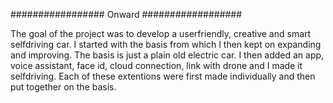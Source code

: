 #################     Onward     ##################

The goal of the project was to develop a userfriendly, creative and smart selfdriving car. I started with the basis from which I then kept on expanding and improving. The basis is just a plain old electric car. I then added an app, voice assistant, face id, cloud connection, link with drone and I made it selfdriving. Each of these extentions were first made individually and then put together on the basis. 
